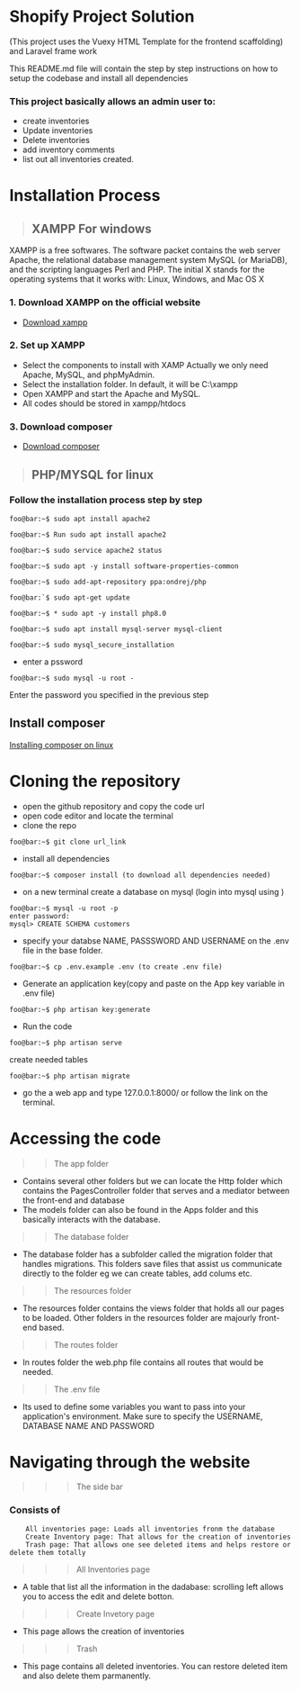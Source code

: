 # Shopify Project Solution

(This project uses the Vuexy HTML Template for the frontend scaffolding) and Laravel frame work

This README.md file will contain the step by step instructions on how to
setup the codebase and install all dependencies
### This project basically allows an admin user to:
* create inventories
* Update inventories
* Delete inventories 
* add inventory comments 
* list out all inventories created.

# Installation Process
> ## XAMPP For windows
XAMPP is a free softwares. The software packet contains the web server Apache, the relational database management system MySQL (or MariaDB), and the scripting languages Perl and PHP. The initial X stands for the operating systems that it works with: Linux, Windows, and Mac OS X

### 1. Download XAMPP on the official website
* [Download xampp](https://www.apachefriends.org/download.html)
### 2. Set up XAMPP 
* Select the components to install with XAMP Actually we only need Apache, MySQL, and phpMyAdmin.
* Select the installation folder. In default, it will be C:\xampp
* Open XAMPP and start the Apache and MySQL.
* All codes should be stored in xampp/htdocs 
### 3. Download composer
* [Download composer](https://getcomposer.org/Composer-Setup.exe)
> ## PHP/MYSQL for linux
### Follow the installation process step by step
```console
foo@bar:~$ sudo apt install apache2
```
```console
foo@bar:~$ Run sudo apt install apache2
```
```console
foo@bar:~$ sudo service apache2 status
```
```console
foo@bar:~$ sudo apt -y install software-properties-common
```
```console
foo@bar:~$ sudo add-apt-repository ppa:ondrej/php
```
```console
foo@bar:`$ sudo apt-get update
```
```console
foo@bar:~$ * sudo apt -y install php8.0
```
```console
foo@bar:~$ sudo apt install mysql-server mysql-client
```
```console
foo@bar:~$ sudo mysql_secure_installation
```
* enter a pssword
```console
foo@bar:~$ sudo mysql -u root -
```
Enter the password you specified in the previous step
## Install composer
[Installing composer on linux](https://www.digitalocean.com/community/tutorials/how-to-install-and-use-composer-on-ubuntu-20-04)
# Cloning the repository
* open the github repository and copy the code url
* open code editor and locate the terminal
* clone the repo
```console
foo@bar:~$ git clone url_link
```
* install all dependencies
```console
foo@bar:~$ composer install (to download all dependencies needed) 
```
* on a new terminal create a database on mysql (login into mysql using )
```console
foo@bar:~$ mysql -u root -p 
enter password:
mysql> CREATE SCHEMA customers
```
* specify your databse NAME, PASSSWORD AND USERNAME on the .env file in the base folder.
```console
foo@bar:~$ cp .env.example .env (to create .env file)
```
* Generate an application key(copy and paste on the App key variable in .env file)
```console
foo@bar:~$ php artisan key:generate
```

* Run the code
```console
foo@bar:~$ php artisan serve
```
create needed tables
```console
foo@bar:~$ php artisan migrate
```
* go the a web app and type 127.0.0.1:8000/ or follow the link on the terminal.



# Accessing the code
>> The app folder
* Contains several other folders but we can locate the Http folder which contains the PagesController folder that serves and a mediator between the front-end and database
* The models folder can also be found in the Apps folder and this basically interacts with the database.
>> The database folder 
* The database folder has a subfolder called the migration folder that handles migrations. This folders save files that assist us communicate directly to the folder eg we can create tables, add colums etc.
>> The resources folder
* The resources folder contains the views folder that holds all our pages to be loaded. Other folders in the resources folder are majourly front-end based.
>> The routes folder
* In routes folder the web.php file contains all routes  that would be needed.
>> The .env file 
* Its used to define some variables you want to pass into your application's environment. Make sure to specify the USERNAME, DATABASE NAME AND PASSWORD

# Navigating through the website
>>> The side bar
### Consists of
        All inventories page: Loads all inventories fronm the database
        Create Inventory page: That allows for the creation of inventories
        Trash page: That allows one see deleted items and helps restore or delete them totally
>>> All Inventories page
* A table that list all the information in the dadabase: scrolling left allows you to access the edit and delete botton.
>>> Create Invetory page
* This page allows the creation of inventories
>>>Trash
* This page contains all deleted inventories. You can restore deleted item and also delete them parmanently.